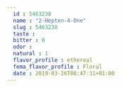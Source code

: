 ```yaml
---
  id : 5463238
  name : "2-Hepten-4-One"
  slug : 5463238
  taste : 
  bitter : 0
  odor : 
  natural : 1
  flavor_profile : ethereal
  fema_flavor_profile : Floral
  date : 2019-03-26T08:47:11+01:00
---
```



